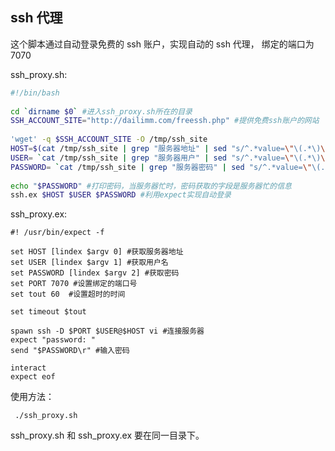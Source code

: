 ---
---

## ssh 代理

这个脚本通过自动登录免费的 ssh 账户，实现自动的 ssh 代理， 绑定的端口为 7070

ssh_proxy.sh:

```sh
#!/bin/bash
 
cd `dirname $0` #进入ssh_proxy.sh所在的目录
SSH_ACCOUNT_SITE="http://dailimm.com/freessh.php" #提供免费ssh账户的网站
 
'wget' -q $SSH_ACCOUNT_SITE -O /tmp/ssh_site
HOST=$(cat /tmp/ssh_site | grep "服务器地址" | sed "s/^.*value=\"\(.*\)\" onClick.*$/\1/") #获取服务器地址
USER= `cat /tmp/ssh_site | grep "服务器用户" | sed "s/^.*value=\"\(.*\)\" onClick.*$/\1/"` #获取用户名
PASSWORD= `cat /tmp/ssh_site | grep "服务器密码" | sed "s/^.*value=\"\(.*\)\" onClick.*$/\1/"` #获取密码
 
echo "$PASSWORD" #打印密码，当服务器忙时，密码获取的字段是服务器忙的信息
ssh.ex $HOST $USER $PASSWORD #利用expect实现自动登录
```

ssh_proxy.ex:

```expect
#! /usr/bin/expect -f
 
set HOST [lindex $argv 0] #获取服务器地址
set USER [lindex $argv 1] #获取用户名
set PASSWORD [lindex $argv 2] #获取密码
set PORT 7070 #设置绑定的端口号
set tout 60  #设置超时的时间
 
set timeout $tout
 
spawn ssh -D $PORT $USER@$HOST vi #连接服务器
expect "password: "
send "$PASSWORD\r" #输入密码
 
interact
expect eof
```

使用方法：

     ./ssh_proxy.sh

ssh\_proxy.sh 和 ssh\_proxy.ex 要在同一目录下。
